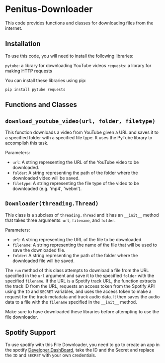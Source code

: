 # Penitus-Downloader


This code provides functions and classes for downloading files from the internet.

## Installation
To use this code, you will need to install the following libraries:

`pytube`: a library for downloading YouTube videos
`requests`: a library for making HTTP requests

You can install these libraries using pip:


`pip install pytube requests`
## Functions and Classes
## `download_youtube_video(url, folder, filetype)`
This function downloads a video from YouTube given a URL and saves it to a specified folder with a specified file type. It uses the PyTube library to accomplish this task.

Parameters:
* `url`: A string representing the URL of the YouTube video to be downloaded.
* `folder`: A string representing the path of the folder where the downloaded video will be saved.
* `filetype`: A string representing the file type of the video to be downloaded (e.g. 'mp4', 'webm').
## `Downloader(threading.Thread)`
This class is a subclass of `threading.Thread` and it has an `__init__` method that takes three arguments: `url`, `filename`, and `folder`.

Parameters:
* `url`: A string representing the URL of the file to be downloaded.
* `filename`: A string representing the name of the file that will be used to save the downloaded file.
* `folder`: A string representing the path of the folder where the downloaded file will be saved.

The `run` method of this class attempts to download a file from the URL specified in the `url` argument and save it to the specified `folder` with the specified `filename`. If the URL is a Spotify track URL, the function extracts the track ID from the URL, requests an access token from the Spotify API using the `ID` and `SECRET` variables, and uses the access token to make a request for the track metadata and track audio data. It then saves the audio data to a file with the `filename` specified in the `__init__` method.


Make sure to have downloaded these libraries before attempting to use the file downloader.


## Spotify Support

To use spotify with this File Downloader, you need to go to create an app in the spotify [Developer DashBoard](https://developer.spotify.com/dashboard/applications), take the ID and the Secret and replace
the `ID` and `SECRET` with your own credentials.
